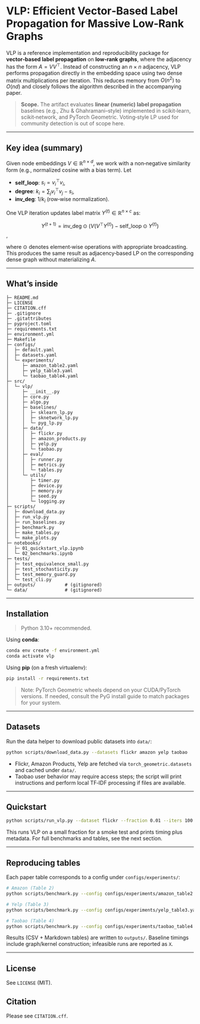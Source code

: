 # VLP: Efficient Vector‑Based Label Propagation for Massive Low‑Rank Graphs

VLP is a reference implementation and reproducibility package for **vector‑based label propagation** on **low‑rank graphs**, where the adjacency has the form $A = VV^\top$. Instead of constructing an $n\times n$ adjacency, VLP performs propagation directly in the embedding space using two dense matrix multiplications per iteration. This reduces memory from $O(n^2)$ to $O(nd)$ and closely follows the algorithm described in the accompanying paper.

> **Scope.** The artifact evaluates **linear (numeric) label propagation** baselines (e.g., Zhu & Ghahramani–style) implemented in scikit‑learn, scikit‑network, and PyTorch Geometric. Voting‑style LP used for community detection is out of scope here.

---

## Key idea (summary)

Given node embeddings $V\in\mathbb{R}^{n\times d}$, we work with a non‑negative similarity form (e.g., normalized cosine with a bias term). Let

* **self\_loop**: $s_i = v_i^\top v_i$,
* **degree**: $k_i = \sum_j v_i^\top v_j - s_i$,
* **inv\_deg**: $1/k_i$ (row‑wise normalization).

One VLP iteration updates label matrix $Y^{(t)}\in\mathbb{R}^{n\times c}$ as:

$$Y^{(t+1)} = \text{inv\_deg} \odot \Big( V (V^\top Y^{(t)}) - \text{self\_loop} \odot Y^{(t)} \Big)$$,

where $\odot$ denotes element‑wise operations with appropriate broadcasting. This produces the same result as adjacency‑based LP on the corresponding dense graph without materializing $A$.

---

## What’s inside

```
├─ README.md
├─ LICENSE
├─ CITATION.cff
├─ .gitignore
├─ .gitattributes
├─ pyproject.toml
├─ requirements.txt
├─ environment.yml
├─ Makefile
├─ configs/
│  ├─ default.yaml
│  ├─ datasets.yaml
│  └─ experiments/
│     ├─ amazon_table2.yaml
│     ├─ yelp_table3.yaml
│     └─ taobao_table4.yaml
├─ src/
│  └─ vlp/
│     ├─ __init__.py
│     ├─ core.py
│     ├─ algo.py
│     ├─ baselines/
│     │  ├─ sklearn_lp.py
│     │  ├─ sknetwork_lp.py
│     │  └─ pyg_lp.py
│     ├─ data/
│     │  ├─ flickr.py
│     │  ├─ amazon_products.py
│     │  ├─ yelp.py
│     │  └─ taobao.py
│     ├─ eval/
│     │  ├─ runner.py
│     │  ├─ metrics.py
│     │  └─ tables.py
│     └─ utils/
│        ├─ timer.py
│        ├─ device.py
│        ├─ memory.py
│        ├─ seed.py
│        └─ logging.py
├─ scripts/
│  ├─ download_data.py
│  ├─ run_vlp.py
│  ├─ run_baselines.py
│  ├─ benchmark.py
│  ├─ make_tables.py
│  └─ make_plots.py
├─ notebooks/
│  ├─ 01_quickstart_vlp.ipynb
│  └─ 02_benchmarks.ipynb
├─ tests/
│  ├─ test_equivalence_small.py
│  ├─ test_stochasticity.py
│  ├─ test_memory_guard.py
│  └─ test_cli.py
├─ outputs/           # (gitignored)
└─ data/              # (gitignored)
```

---

## Installation

> Python 3.10+ recommended.

Using **conda**:
```bash
conda env create -f environment.yml
conda activate vlp
```

Using **pip** (on a fresh virtualenv):
```bash
pip install -r requirements.txt
```

> Note: PyTorch Geometric wheels depend on your CUDA/PyTorch versions. If needed, consult the PyG install guide to match packages for your system.

---

## Datasets

Run the data helper to download public datasets into `data/`:

```bash
python scripts/download_data.py --datasets flickr amazon yelp taobao
```

- Flickr, Amazon Products, Yelp are fetched via `torch_geometric.datasets` and cached under `data/`.
- Taobao user behavior may require access steps; the script will print instructions and perform local TF‑IDF processing if files are available.

---

## Quickstart

```bash
python scripts/run_vlp.py --dataset flickr --fraction 0.01 --iters 100 --classes 50
```

This runs VLP on a small fraction for a smoke test and prints timing plus metadata. For full benchmarks and tables, see the next section.

---

## Reproducing tables

Each paper table corresponds to a config under `configs/experiments/`:

```bash
# Amazon (Table 2)
python scripts/benchmark.py --config configs/experiments/amazon_table2.yaml

# Yelp (Table 3)
python scripts/benchmark.py --config configs/experiments/yelp_table3.yaml

# Taobao (Table 4)
python scripts/benchmark.py --config configs/experiments/taobao_table4.yaml
```

Results (CSV + Markdown tables) are written to `outputs/`. Baseline timings include graph/kernel construction; infeasible runs are reported as `X`.

---

## License

See `LICENSE` (MIT).

## Citation

Please see `CITATION.cff`.
